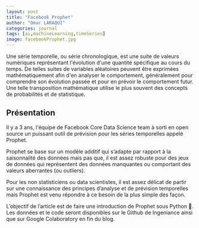 ```yaml
---
layout: post
title: "Facebook Prophet"
author: "Omar LARAQUI"
categories: journal
tags: [ai,machineLearning,timeSeries]
image: facebookProphet.jpg
---
```


Une série temporelle, ou série chronologique, est une suite de valeurs numériques représentant l'évolution d'une quantité spécifique au
cours du temps. De telles suites de variables aléatoires peuvent être exprimées mathématiquement afin d'en analyser le comportement,
généralement pour comprendre son évolution passée et pour en prévoir le comportement futur. Une telle transposition mathématique
utilise le plus souvent des concepts de probabilités et de statistique.

## Présentation

Il y a 3 ans, l'équipe de Facebook Core Data Science team à sorti en open source un puissant outil de prévision pour les séries temporelles appelé
Prophet.

Prophet se base sur un modèle additif qui s’adapte par rapport à la saisonnalité des données mais pas que, il est assez robuste pour des jeux de
données qui représentent des données manquantes ou comportant des valeurs aberrantes (ou outliers).

Pour les non statisticiens ou data scientistes, il est assez délicat de partir sur une connaissance des principes d’analyse et de prévision temporelles
mais Prophet est venu répondre à ce besoin de la plus simple des façon.

L’objectif de l’article est de faire une introduction de Prophet sous Python :snake:. Les données et le code seront disponibles sur le Github de
Ingeniance ainsi que sur Google Colaboratory en fin du blog.